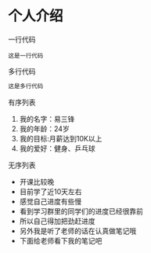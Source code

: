 # 个人介绍

一行代码

    这是一行代码
    
多行代码

```javascript
这是多行代码
```

有序列表

1. 我的名字：易三锋
2. 我的年龄：24岁
3. 我的目标:月薪达到10K以上
4. 我的爱好：健身、乒乓球

无序列表

* 开课比较晚
* 目前学了近10天左右
* 感觉自己进度有些慢
* 看到学习群里的同学们的进度已经很靠前
* 所以自己得加把劲赶进度
* 另外我是听了老师的话在认真做笔记哦
* 下面给老师看下我的笔记吧


